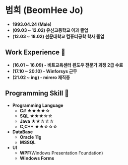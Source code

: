 # 범희 (BeomHee Jo)
* **1993.04.24 (Male)**
* **(09.03 ~ 12.02) 유신고등학교 이과 졸업**
* **(12.03 ~ 18.02) 선문대학교 컴퓨터공학 학사 졸업**

## Work Experience 👋
* **(16.01 ~ 16.09) - 비트교육센터 윈도우 전문가 과정 2급 수료**
* **(17.10 ~ 20.10) - Winforsys 근무**
* **(21.02 ~ ing) - mirero 재직중**

## Programming Skill 👀
* **Programming Language**
  * **C#** ★★★★☆
  * **SQL** ★★★☆☆
  * **Java** ★★☆☆☆
  * **C,C++** ★★☆☆☆
* **DataBase**
  * **Oracle 11g**
  * **MSSQL**
* **UI**
  * **WPF**(Windows Presentation Foundation)
  * **Windows Forms**
